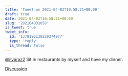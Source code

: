```yaml
---
title: 'Tweet on 2021-04-03T10:58:21+00:00'
draft: true
date: 2021-04-03T10:58:21+00:00
slug: '202104031058'
is_tweet: true
tweet_info:
  id: '1378195138229374977'
  type: 'reply'
  is_thread: False
---
```




[@ilyaraz2](https://x.com/ilyaraz2) Sit in restaurants by myself and have my dinner.

[Discussion](https://x.com/sytelus/status/1378195138229374977)

